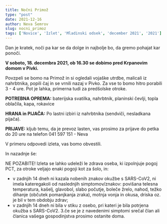 ```yaml
---
title: Nočni Primož
type: "post"
date: 2021-12-16
author: Neva Šemrov
slug: nocni_primoz
tags: ['Novice', 'Izlet', 'Mladinski odsek', 'december 2021', '2021']
---
```


Dan je kratek, noči pa kar se da dolge in najbolje bo, da gremo pohajat kar ponoči. 

**V soboto, 18. decembra 2021, ob 16.30 se dobimo pred Krpanovim domom v Pivki.**

Povzpeli se bomo na Primož in si ogledali vojaške utrdbe, malicali iz nahrbtnika, popili čaj in se vrnili nazaj v Pivko. Za vse to bomo hitro porabili 3 - 4 ure. Pot je lahka, primerna tudi za predšolske otroke.

**POTREBNA OPREMA:** baterijska svatilka, nahrbtnik, planinski čevlji, topla oblačila,  kapa, rokavice

**HRANA in PIJAČA:** Po lastni izbiri iz nahrbtnika (sendviči, nesladkana pijača).

**PRIJAVE:** kljub temu, da je prevoz lasten, vas prosimo za prijave do petka do 20 ure na telefon 041 597 151 - Neva

V primeru odpovedi izleta, vas bomo obvestili.


In nazadnje še:

NE POZABITE! Izleta se lahko udeleži le zdrava oseba, ki izpolnjuje pogoj PCT, za otroke veljajo enaki pogoji kot za šolo, in:
- v zadnjih 14 dneh ni kazala nobenih znakov okužbe s SARS-CoV2, ni imela kateregakoli od naslednjih simptomov/znakov: povišana telesna temperatura, kašelj, glavobol, slabo počutje, boleče žrelo, nahod, težko dihanje (občutek pomanjkanja zraka), motnja vonja in okusa, driska oz. je bil v tem obdobju zdrav;
- v zadnjih 14 dneh ni bila v stiku z osebo, pri kateri je bila potrjena okužba s SARS-CoV2. 3.če se je z navedenimi simptomi srečal član ali članica vašega gospodinjstva prosimo ostanite doma.
